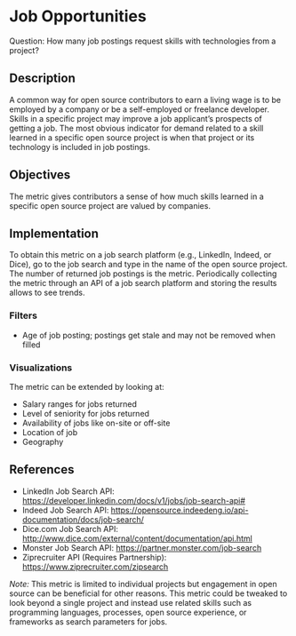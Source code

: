 # Job Opportunities

Question: How many job postings request skills with technologies from a project?

## Description
A common way for open source contributors to earn a living wage is to be employed by a company or be a self-employed or freelance developer. Skills in a specific project may improve a job applicant’s prospects of getting a job. The most obvious indicator for demand related to a skill learned in a specific open source project is when that project or its technology is included in job postings.

## Objectives
The metric gives contributors a sense of how much skills learned in a specific open source project are valued by companies.

## Implementation
To obtain this metric on a job search platform (e.g., LinkedIn, Indeed, or Dice), go to the job search and type in the name of the open source project. The number of returned job postings is the metric. Periodically collecting the metric through an API of a job search platform and storing the results allows to see trends.

### Filters
* Age of job posting; postings get stale and may not be removed when filled

### Visualizations
The metric can be extended by looking at:

* Salary ranges for jobs returned
* Level of seniority for jobs returned
* Availability of jobs like on-site or off-site
* Location of job
* Geography

## References
* LinkedIn Job Search API: https://developer.linkedin.com/docs/v1/jobs/job-search-api#
* Indeed Job Search API: https://opensource.indeedeng.io/api-documentation/docs/job-search/ 
* Dice.com Job Search API: http://www.dice.com/external/content/documentation/api.html
* Monster Job Search API: https://partner.monster.com/job-search
* Ziprecruiter API (Requires Partnership): https://www.ziprecruiter.com/zipsearch

_Note:_ This metric is limited to individual projects but engagement in open source can be 
beneficial for other reasons. This metric could be tweaked to look beyond a single project 
and instead use related skills such as programming languages, processes, open source 
experience, or frameworks as search parameters for jobs.
